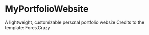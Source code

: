 # MyPortfolioWebsite
A lightweight, customizable personal portfolio website
Credits to the template: ForestCrazy
